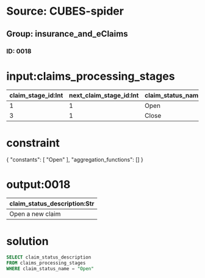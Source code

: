# Source: CUBES-spider
## Group: insurance_and_eClaims
### ID: 0018

# input:claims_processing_stages

| claim_stage_id:Int | next_claim_stage_id:Int | claim_status_name:Str | claim_status_description:Str |
|---|---|---|---|
| 1 | 1 | Open | Open a new claim |
| 3 | 1 | Close | Close a claim |

# constraint

{
  "constants": [
    "Open"
  ],
  "aggregation_functions": []
}

# output:0018

| claim_status_description:Str |
|---|
| Open a new claim |

# solution

```sql
SELECT claim_status_description
FROM claims_processing_stages
WHERE claim_status_name = "Open"
```

